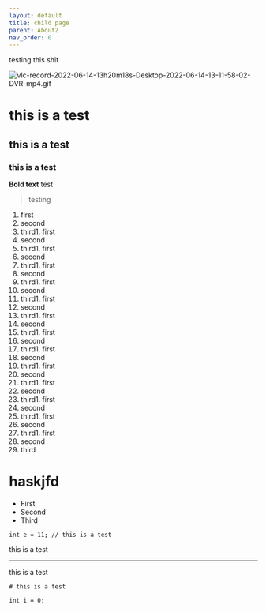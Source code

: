 ```yaml
---
layout: default
title: child page
parent: About2
nav_order: 0
---
```


testing this shit

![vlc-record-2022-06-14-13h20m18s-Desktop-2022-06-14-13-11-58-02-DVR-mp4.gif](https://i.postimg.cc/C1xP03fL/vlc-record-2022-06-14-13h20m18s-Desktop-2022-06-14-13-11-58-02-DVR-mp4.gif)


# this is a test
## this is a test
### this is a test

**Bold text** test

> testing

1. first
2. second
3. third1. first
2. second
3. third1. first
2. second
3. third1. first
2. second
3. third1. first
2. second
3. third1. first
2. second
3. third1. first
2. second
3. third1. first
2. second
3. third1. first
2. second
3. third1. first
2. second
3. third1. first
2. second
3. third1. first
2. second
3. third1. first
2. second
3. third1. first
2. second
3. third


# haskjfd

- First
- Second
- Third

`int e = 11; // this is a test`

this is a test

---

this is a test



```
# this is a test

int i = 0;



```